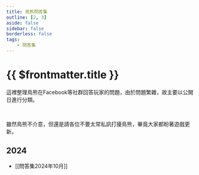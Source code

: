```yaml
---
title: 鳥熊問答集
outline: [2, 3]
aside: false
sidebar: false
borderless: false
tags:
    - 問答集
---
```


# {{ $frontmatter.title }}

這裡整理鳥熊在Facebook等社群回答玩家的問題，由於問題繁雜，故主要以公開日進行分類。

<br>

雖然鳥熊不介意，但還是請各位不要太常私訊打擾鳥熊，畢竟大家都盼著遊戲更新。

## 2024

- [[問答集2024年10月]]